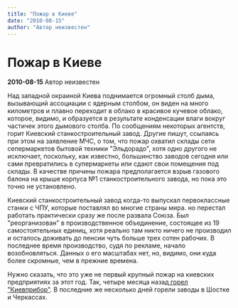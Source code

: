 ```yaml
---
title: "Пожар в Киеве"
date: "2010-08-15"
author: "Автор неизвестен"
---
```


# Пожар в Киеве

**2010-08-15** Автор неизвестен

Над западной окраиной Киева поднимается огромный столб дыма, вызывающий ассоциации с ядерным столбом, он виден на много километров и плавно переходит в облако в красивое кучевое облако, которое, видимо, и образуется в результате конденсации влаги вокруг частичек этого дымового столба. По сообщениям некоторых агентств, горит Киевский станкостроительный завод. Другие пишут, ссылаясь при этом на заявление МЧС, о том, что пожар охватил склады сети ceпермаркетов бытовой техники "Эльдорадо", хотя одно другого не исключает, поскольку, как известно, большинство заводов сегодня или сами превратились в супермаркеты или сдают свои помещения под склады. В качестве причины пожара предполагается взрыв газового балона на крыше корпуса №1 станкостроительного завода, но пока это точно не установлено.

Киевский станкостроительный завод когда-то выпускал первоклассные станки с ЧПУ, которые поставлял во многие страны мира. но перестал работать практически сразу же после развала Союза. Был "реорганизован" в производственное объединение, состоящее из 19 самостоятельных единиц, хотя реально там никто ничего не производил и осталось доживать до пенсии чуть больше трех сотен рабочих. В последнее время производство, судя по рекламе, начало возобновляться. Данных о его масштабах нет, но, видимо, они куда более скромные, чем в прежние времена.

Нужно сказать, что это уже не первый крупный пожар на киевских предприятиях за этот год. Так, четыре месяца назад[ горел "Киевприбор"](https://propaganda-journal.net/2201.html). В последние же несколько дней горели заводы в Шостке и Черкассах.